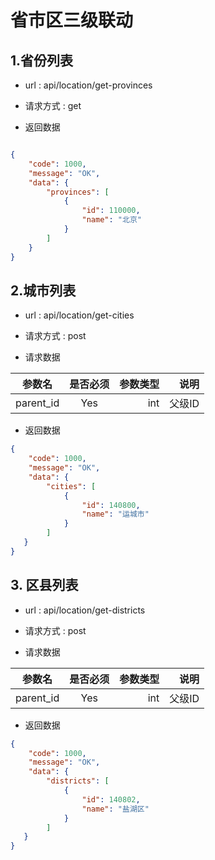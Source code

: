 #  省市区三级联动

## 1.省份列表

- url : api/location/get-provinces

- 请求方式 : get

- 返回数据

```json

{
    "code": 1000,
    "message": "OK",
    "data": {
        "provinces": [
            {
                "id": 110000,
                "name": "北京"
            }
        ]
    }
}

```


## 2.城市列表

- url : api/location/get-cities

- 请求方式 : post

- 请求数据 

| 参数名    | 是否必须 | 参数类型  | 说明       |
| -------  |:-------:| -----:   | -----:    |
| parent_id| Yes   | int   | 父级ID|

- 返回数据

```json
{
    "code": 1000,
    "message": "OK",
    "data": {
        "cities": [
            {
                "id": 140800,
                "name": "运城市"
            }
        ]
   }
}
```

## 3. 区县列表

- url : api/location/get-districts

- 请求方式 : post

- 请求数据 

| 参数名    | 是否必须 | 参数类型  | 说明       |
| -------  |:-------:| -----:   | -----:    |
| parent_id| Yes   | int   | 父级ID|

- 返回数据

```json
{
    "code": 1000,
    "message": "OK",
    "data": {
        "districts": [
            {
                "id": 140802,
                "name": "盐湖区"
            }
        ]
   }
}
```
